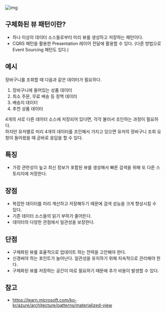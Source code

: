 ![img](https://learn.microsoft.com/ko-kr/azure/architecture/patterns/_images/materialized-view-pattern-diagram.png)

## 구체화된 뷰 패턴이란?

- 하나 이상의 데이터 소스들로부터 미리 뷰를 생성하고 저장하는 패턴이다.
- CQRS 패턴을 활용한 Presentation 레이어 전달에 활용할 수 있다. (다른 방법으로 Event Sourcing 패턴도 있다.)

## 예시

장바구니를 조회할 때 다음과 같은 데이터가 필요하다.
1. 장바구니에 들어있는 상품 데이터
2. 최소 주문, 무료 배송 등 정책 데이터
3. 배송지 데이터
4. 추천 상품 데이터

4개의 서로 다른 데이터 소스에 저장되어 있다면, 각각 불러서 조인하는 과정이 필요하다.  
하지만 유저별로 미리 4개의 데이터를 조인해서 가지고 있으면 유저의 장바구니 조회 요청이 들어왔을 때 곧바로 응답을 할 수 있다.

## 특징

- 가장 관련성이 높고 최신 정보가 포함된 뷰를 생성해서 빠른 검색을 위해 또 다른 스토리지에 저장한다.

## 장점

- 복잡한 데이터를 미리 계산하고 저장해두기 때문에 검색 성능을 크게 향상시킬 수 있다.
- 기존 데이터 소스들의 읽기 부하가 줄어든다.
- 데이터의 다양한 관점에서 일관성을 보장한다.

## 단점

- 구체화된 뷰를 효율적으로 업데이트 하는 전략을 고안해야 한다.
- 신경써야 하는 포인트가 늘어난다. 일관성을 유지하기 위해 지속적으로 관리해야 한다.
- 구체화된 뷰를 저장하는 공간이 따로 필요하기 때문에 추가 비용이 발생할 수 있다.

## 참고

- https://learn.microsoft.com/ko-kr/azure/architecture/patterns/materialized-view